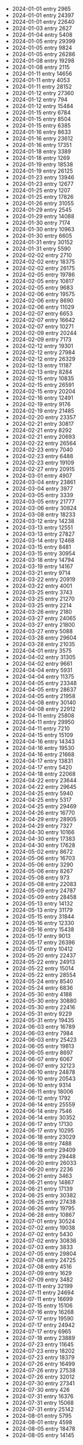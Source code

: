 - 2024-01-01 entry 2965
- 2024-01-01 entry 24397
- 2024-01-01 entry 22640
- 2024-01-03 entry 2627
- 2024-01-04 entry 5408
- 2024-01-05 entry 29399
- 2024-01-05 entry 9824
- 2024-01-05 entry 26286
- 2024-01-08 entry 19298
- 2024-01-08 entry 2115
- 2024-01-11 entry 14656
- 2024-01-11 entry 4053
- 2024-01-11 entry 28152
- 2024-01-12 entry 27360
- 2024-01-12 entry 794
- 2024-01-12 entry 15484
- 2024-01-15 entry 6784
- 2024-01-15 entry 8504
- 2024-01-15 entry 6385
- 2024-01-16 entry 8633
- 2024-01-16 entry 23612
- 2024-01-16 entry 17351
- 2024-01-18 entry 3389
- 2024-01-18 entry 1269
- 2024-01-19 entry 18538
- 2024-01-19 entry 26125
- 2024-01-23 entry 13946
- 2024-01-23 entry 12677
- 2024-01-25 entry 1207
- 2024-01-25 entry 17826
- 2024-01-26 entry 31055
- 2024-01-29 entry 2545
- 2024-01-29 entry 14088
- 2024-01-30 entry 7174
- 2024-01-30 entry 10963
- 2024-01-30 entry 6605
- 2024-01-31 entry 30152
- 2024-01-31 entry 5590
- 2024-02-02 entry 2710
- 2024-02-02 entry 18375
- 2024-02-02 entry 26175
- 2024-02-05 entry 19786
- 2024-02-05 entry 10817
- 2024-02-05 entry 9683
- 2024-02-06 entry 19575
- 2024-02-06 entry 8690
- 2024-02-06 entry 11029
- 2024-02-07 entry 6653
- 2024-02-07 entry 16642
- 2024-02-07 entry 10271
- 2024-02-09 entry 20244
- 2024-02-09 entry 7173
- 2024-02-12 entry 19301
- 2024-02-12 entry 27984
- 2024-02-12 entry 26329
- 2024-02-13 entry 11187
- 2024-02-13 entry 8284
- 2024-02-15 entry 10835
- 2024-02-15 entry 26591
- 2024-02-15 entry 20204
- 2024-02-16 entry 12491
- 2024-02-19 entry 9176
- 2024-02-19 entry 21485
- 2024-02-20 entry 23357
- 2024-02-21 entry 30817
- 2024-02-21 entry 8292
- 2024-02-21 entry 20693
- 2024-02-22 entry 26564
- 2024-02-23 entry 7040
- 2024-02-23 entry 6488
- 2024-02-23 entry 19109
- 2024-02-27 entry 20915
- 2024-03-01 entry 4907
- 2024-03-04 entry 23861
- 2024-03-04 entry 3977
- 2024-03-05 entry 3339
- 2024-03-05 entry 21777
- 2024-03-06 entry 30824
- 2024-03-08 entry 18233
- 2024-03-12 entry 14238
- 2024-03-13 entry 12551
- 2024-03-13 entry 27827
- 2024-03-14 entry 12468
- 2024-03-15 entry 8481
- 2024-03-15 entry 30954
- 2024-03-18 entry 14794
- 2024-03-19 entry 14167
- 2024-03-21 entry 9714
- 2024-03-22 entry 20919
- 2024-03-22 entry 4001
- 2024-03-25 entry 3743
- 2024-03-25 entry 21270
- 2024-03-25 entry 2214
- 2024-03-26 entry 2180
- 2024-03-27 entry 24065
- 2024-03-27 entry 21800
- 2024-03-27 entry 5088
- 2024-03-28 entry 29604
- 2024-03-28 entry 21035
- 2024-04-01 entry 3575
- 2024-04-02 entry 31305
- 2024-04-02 entry 9661
- 2024-04-04 entry 5931
- 2024-04-04 entry 11375
- 2024-04-05 entry 23348
- 2024-04-05 entry 28637
- 2024-04-05 entry 21958
- 2024-04-08 entry 30140
- 2024-04-08 entry 22912
- 2024-04-11 entry 25808
- 2024-04-11 entry 29950
- 2024-04-11 entry 7210
- 2024-04-15 entry 15109
- 2024-04-16 entry 14343
- 2024-04-16 entry 19530
- 2024-04-16 entry 21668
- 2024-04-17 entry 13831
- 2024-04-17 entry 5420
- 2024-04-18 entry 22068
- 2024-04-22 entry 23644
- 2024-04-22 entry 29645
- 2024-04-25 entry 5940
- 2024-04-25 entry 5317
- 2024-04-25 entry 29469
- 2024-04-26 entry 16770
- 2024-04-29 entry 28905
- 2024-04-29 entry 7327
- 2024-04-30 entry 10166
- 2024-04-30 entry 17383
- 2024-04-30 entry 17628
- 2024-05-02 entry 8672
- 2024-05-06 entry 16703
- 2024-05-06 entry 3290
- 2024-05-06 entry 8267
- 2024-05-08 entry 973
- 2024-05-08 entry 22083
- 2024-05-09 entry 24787
- 2024-05-09 entry 28458
- 2024-05-13 entry 14132
- 2024-05-13 entry 31179
- 2024-05-15 entry 31844
- 2024-05-16 entry 12330
- 2024-05-16 entry 15438
- 2024-05-17 entry 9013
- 2024-05-17 entry 26396
- 2024-05-17 entry 10412
- 2024-05-20 entry 22437
- 2024-05-22 entry 24913
- 2024-05-22 entry 15014
- 2024-05-22 entry 28554
- 2024-05-24 entry 8540
- 2024-05-24 entry 6836
- 2024-05-30 entry 4188
- 2024-05-30 entry 30880
- 2024-05-30 entry 22416
- 2024-05-31 entry 9229
- 2024-05-31 entry 19435
- 2024-06-03 entry 16789
- 2024-06-03 entry 7984
- 2024-06-03 entry 25423
- 2024-06-05 entry 19813
- 2024-06-05 entry 8697
- 2024-06-07 entry 6067
- 2024-06-07 entry 32123
- 2024-06-10 entry 24878
- 2024-06-10 entry 20543
- 2024-06-10 entry 9314
- 2024-06-11 entry 18006
- 2024-06-12 entry 1792
- 2024-06-14 entry 25559
- 2024-06-14 entry 7546
- 2024-06-14 entry 30352
- 2024-06-17 entry 17130
- 2024-06-17 entry 10295
- 2024-06-18 entry 23029
- 2024-06-18 entry 7488
- 2024-06-18 entry 29409
- 2024-06-19 entry 29448
- 2024-06-20 entry 26033
- 2024-06-20 entry 2236
- 2024-06-21 entry 3463
- 2024-06-21 entry 14867
- 2024-06-21 entry 17139
- 2024-06-25 entry 30382
- 2024-06-25 entry 27438
- 2024-06-26 entry 19795
- 2024-06-28 entry 10867
- 2024-07-01 entry 30524
- 2024-07-02 entry 19038
- 2024-07-02 entry 5430
- 2024-07-02 entry 30836
- 2024-07-03 entry 3833
- 2024-07-05 entry 29804
- 2024-07-08 entry 24725
- 2024-07-08 entry 4516
- 2024-07-09 entry 1629
- 2024-07-09 entry 3482
- 2024-07-11 entry 32199
- 2024-07-11 entry 24694
- 2024-07-11 entry 16699
- 2024-07-15 entry 15106
- 2024-07-16 entry 16268
- 2024-07-17 entry 19590
- 2024-07-17 entry 24942
- 2024-07-17 entry 6965
- 2024-07-18 entry 23889
- 2024-07-23 entry 11645
- 2024-07-23 entry 18202
- 2024-07-23 entry 18379
- 2024-07-26 entry 16499
- 2024-07-26 entry 27538
- 2024-07-26 entry 32012
- 2024-07-30 entry 27341
- 2024-07-30 entry 426
- 2024-07-31 entry 16376
- 2024-07-31 entry 15068
- 2024-07-31 entry 25142
- 2024-08-01 entry 5795
- 2024-08-01 entry 4598
- 2024-08-05 entry 18478
- 2024-08-05 entry 14145
